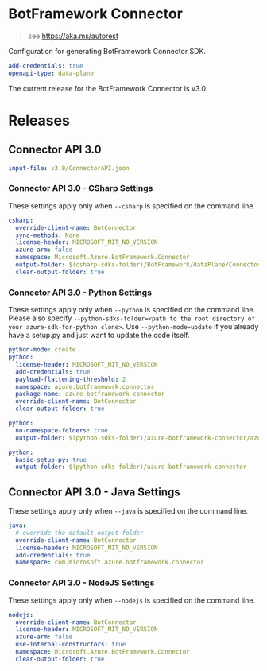 # BotFramework Connector

> see https://aka.ms/autorest

Configuration for generating BotFramework Connector SDK.

``` yaml
add-credentials: true
openapi-type: data-plane
```
The current release for the BotFramework Connector is v3.0.

# Releases

## Connector API 3.0

``` yaml
input-file: v3.0/ConnectorAPI.json
```

### Connector API 3.0 - CSharp Settings
These settings apply only when `--csharp` is specified on the command line.
``` yaml $(csharp)
csharp:
  override-client-name: BotConnector
  sync-methods: None
  license-header: MICROSOFT_MIT_NO_VERSION
  azure-arm: false
  namespace: Microsoft.Azure.BotFramework.Connector
  output-folder: $(csharp-sdks-folder)/BotFramework/dataPlane/Connector/BotFramework.Connector/Generated
  clear-output-folder: true
```

### Connector API 3.0 - Python Settings

These settings apply only when `--python` is specified on the command line.
Please also specify `--python-sdks-folder=<path to the root directory of your azure-sdk-for-python clone>`.
Use `--python-mode=update` if you already have a setup.py and just want to update the code itself.

``` yaml $(python)
python-mode: create
python:
  license-header: MICROSOFT_MIT_NO_VERSION
  add-credentials: true
  payload-flattening-threshold: 2
  namespace: azure.botframework.connector
  package-name: azure-botframework-connector
  override-client-name: BotConnector
  clear-output-folder: true
```
``` yaml $(python) && $(python-mode) == 'update'
python:
  no-namespace-folders: true
  output-folder: $(python-sdks-folder)/azure-botframework-connector/azure/botframework/connector
```
``` yaml $(python) && $(python-mode) == 'create'
python:
  basic-setup-py: true
  output-folder: $(python-sdks-folder)/azure-botframework-connector
```

## Connector API 3.0 - Java Settings

These settings apply only when `--java` is specified on the command line.

``` yaml $(java)
java:
  # override the default output folder
  override-client-name: BotConnector
  license-header: MICROSOFT_MIT_NO_VERSION
  add-credentials: true
  namespace: com.microsoft.azure.botframework.connector
```

### Connector API 3.0 - NodeJS Settings
These settings apply only when `--nodejs` is specified on the command line.
``` yaml $(nodejs)
nodejs:
  override-client-name: BotConnector
  license-header: MICROSOFT_MIT_NO_VERSION
  azure-arm: false
  use-internal-constructors: true
  namespace: Microsoft.Azure.BotFramework.Connector
  clear-output-folder: true
```